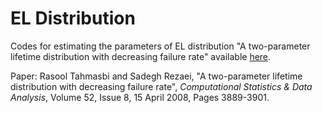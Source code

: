 # EL Distribution
Codes for estimating the parameters of EL distribution "A two-parameter lifetime distribution with decreasing failure rate" available [here](https://doi.org/10.1016/j.csda.2007.12.002).


Paper: Rasool Tahmasbi and Sadegh Rezaei, "A two-parameter lifetime distribution with decreasing failure rate", *Computational Statistics & Data Analysis*, Volume 52, Issue 8, 15 April 2008, Pages 3889-3901.
